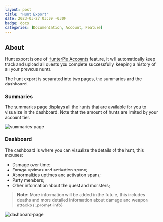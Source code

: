 ```yaml
---
layout: post
title: "Hunt Export"
date: 2023-03-27 03:09 -0300
badge: docs
categories: [Documentation, Account, Feature]
---
```


## About

Hunt export is one of [HunterPie Accounts](/posts/account) feature, it will automatically keep track and upload all quests you complete successfully, keeping a history of all your previous hunts.

The hunt export is separated into two pages, the summaries and the dashboard.

### Summaries

The summaries page displays all the hunts that are available for you to visualize in the dashboard. Note that the amount of hunts are limited by your account tier.

![summaries-page](/Static/hunt-summaries.png)

### Dashboard

The dashboard is where you can visualize the details of the hunt, this includes:

- Damage over time;
- Enrage uptimes and activation spans;
- Abnormalities uptimes and activation spans;
- Party members;
- Other information about the quest and monsters;

> **Note:** More information will be added in the future, this includes deaths and more detailed information about damage and weapon attacks
{:.prompt-info}

![dashboard-page](/Static/hunt-dashboard.gif)